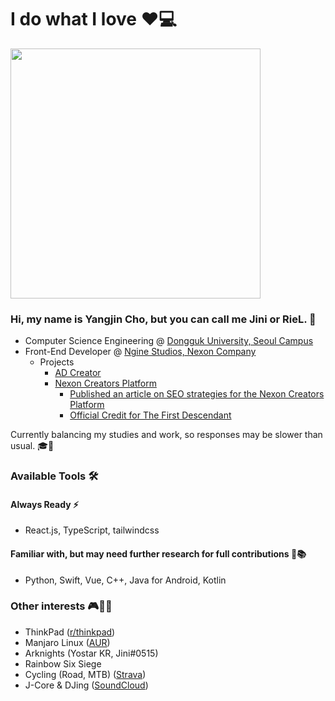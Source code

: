 # I do what I love ❤️💻
<img src="https://github.com/user-attachments/assets/c2c08fe9-3b76-4261-83c1-cfa1f3342c19" width="400"/>  

### Hi, my name is Yangjin Cho, but you can call me Jini or RieL. 👋

- Computer Science Engineering @ [Dongguk University, Seoul Campus](https://cs.dongguk.edu/main)
- Front-End Developer @ [Ngine Studios, Nexon Company](https://www.linkedin.com/company/nginestudios/)
  - Projects
    - [AD Creator](https://docs.gamescale.io/ko/doc/49/categories/13993)
    - [Nexon Creators Platform](https://creators.nexon.com/)
      - [Published an article on SEO strategies for the Nexon Creators Platform](https://www.intelligencelabs.tech/86c22758-0540-4732-be7c-2494a44b893e)
      - [Official Credit for The First Descendant](https://x.com/jini_QwQ/status/1808043158485586000)

Currently balancing my studies and work, so responses may be slower than usual. 🎓💼

### Available Tools 🛠️
#### Always Ready ⚡
- React.js, TypeScript, tailwindcss
#### Familiar with, but may need further research for full contributions 🧐📚
- Python, Swift, Vue, C++, Java for Android, Kotlin

### Other interests 🎮🚴🎶
- ThinkPad ([r/thinkpad](https://www.reddit.com/r/thinkpad/comments/jluh2l/my_daily_drivers/?utm_source=share&utm_medium=web3x&utm_name=web3xcss&utm_term=1&utm_content=share_button))
- Manjaro Linux ([AUR](https://aur.archlinux.org/account/sheepjin99))
- Arknights (Yostar KR, Jini#0515)
- Rainbow Six Siege
- Cycling (Road, MTB) ([Strava](https://www.strava.com/athletes/4350561))
- J-Core & DJing ([SoundCloud](https://soundcloud.com/rielcho))
